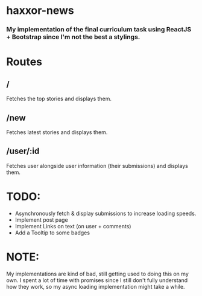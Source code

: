# haxxor-news
### My implementation of the final curriculum task using ReactJS + Bootstrap since I'm not the best a stylings.

# Routes
## /
Fetches the top stories and displays them.


## /new
Fetches latest stories and displays them.


## /user/:id
Fetches user alongside user information (their submissions) and displays them.


# TODO:
- Asynchronously fetch & display submissions to increase loading speeds.
- Implement post page
- Implement Links on text (on user + comments)
- Add a Tooltip to some badges

# NOTE:
My implementations are kind of bad, still getting used to doing this on my own. I spent a lot of time with promises since I still don't fully understand how they work, so my async loading implementation might take a while.